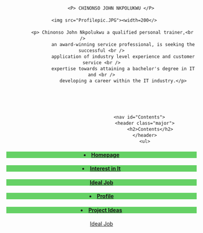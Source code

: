 <html>
	<header>
		
           <P> CHINONSO JOHN NKPOLUKWU </P>
	   
	   <img src="Profilepic.JPG"><width=200</> 
	   
	        <p> Chinonso John Nkpolukwu a qualified personal trainer,<br />              
                    an award-winning service professional, is seeking the successful <br />
                    application of industry level experience and customer service <br />
                    expertise towards attaining a bachelor's degree in IT and <br />
                    developing a career within the IT industry.</p>
		    
		  

	                     
	    
								<nav id="Contents">
									<header class="major">
										<h2>Contents</h2>
									</header>
									<ul>
									
<h4 style="background-color:rgba(0, 180, 0, 0.6);">	                                                                     <li><a href="index.html">Homepage</a></li></h4><h4 style="background-color:rgba(0, 180, 0, 0.6);"><li><a href="https://s3819440.github.io/My-personal-profile-assignment2-1/">Interest in It</a></li></h4>
<h4 style="background-color:rgba(0, 180, 0, 0.6);"><a href="https://s3819440.github.io/Ideal-job/">Ideal Job</a></h4>
<h4 style="background-color:rgba(0, 180, 0, 0.6);"><li><a href="index.html">Profile</a></li></h4>
<h4 style="background-color:rgba(0, 180, 0, 0.6);"><li><a href="index.html">Project Ideas</a></li></h4>


<a href="https://s3819440.github.io/Ideal-job/">Ideal Job</a>
